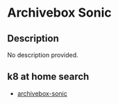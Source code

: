 # Archivebox Sonic

## Description

No description provided.

## k8 at home search

- [archivebox-sonic](https://nanne.dev/k8s-at-home-search/#/archivebox-sonic)
